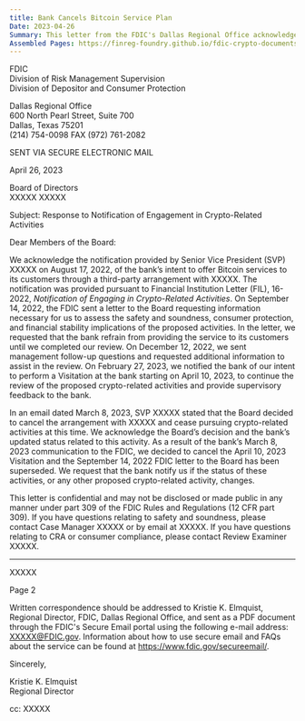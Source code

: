 ```yaml
---
title: Bank Cancels Bitcoin Service Plan
Date: 2023-04-26
Summary: This letter from the FDIC's Dallas Regional Office acknowledges a bank's notification of intent to offer Bitcoin services through a third-party arrangement with an unnamed provider. The notification was provided pursuant to FIL-16-2022, "Notification of Engaging in Crypto-Related Activities." Following the notification, the FDIC requested information to assess safety and soundness implications and asked the bank to refrain from providing the service until review completion. The FDIC sent follow-up questions and planned a Visitation to review the proposed activities. However, the bank subsequently informed the FDIC that its Board decided to cancel the arrangement and cease pursuing crypto-related activities. The FDIC acknowledges this decision, cancels the planned Visitation, and notes that its previous letter has been superseded, while requesting notification if the status of these or other crypto-related activities changes. (AI-generated)
Assembled Pages: https://finreg-foundry.github.io/fdic-crypto-documents//assets/assembled_pages/pause_letter_2023-04-26.pdf
---
```

FDIC  
Division of Risk Management Supervision  
Division of Depositor and Consumer Protection  

Dallas Regional Office  
600 North Pearl Street, Suite 700  
Dallas, Texas 75201  
(214) 754-0098 FAX (972) 761-2082  

SENT VIA SECURE ELECTRONIC MAIL  

April 26, 2023  

Board of Directors  
XXXXX XXXXX  

Subject: Response to Notification of Engagement in Crypto-Related Activities  

Dear Members of the Board:  

We acknowledge the notification provided by Senior Vice President (SVP) XXXXX on August 17, 2022, of the bank’s intent to offer Bitcoin services to its customers through a third-party arrangement with XXXXX. The notification was provided pursuant to Financial Institution Letter (FIL), 16-2022, *Notification of Engaging in Crypto-Related Activities*. On September 14, 2022, the FDIC sent a letter to the Board requesting information necessary for us to assess the safety and soundness, consumer protection, and financial stability implications of the proposed activities. In the letter, we requested that the bank refrain from providing the service to its customers until we completed our review. On December 12, 2022, we sent management follow-up questions and requested additional information to assist in the review. On February 27, 2023, we notified the bank of our intent to perform a Visitation at the bank starting on April 10, 2023, to continue the review of the proposed crypto-related activities and provide supervisory feedback to the bank.  

In an email dated March 8, 2023, SVP XXXXX stated that the Board decided to cancel the arrangement with XXXXX and cease pursuing crypto-related activities at this time. We acknowledge the Board’s decision and the bank’s updated status related to this activity. As a result of the bank’s March 8, 2023 communication to the FDIC, we decided to cancel the April 10, 2023 Visitation and the September 14, 2022 FDIC letter to the Board has been superseded. We request that the bank notify us if the status of these activities, or any other proposed crypto-related activity, changes.  

This letter is confidential and may not be disclosed or made public in any manner under part 309 of the FDIC Rules and Regulations (12 CFR part 309). If you have questions relating to safety and soundness, please contact Case Manager XXXXX or by email at XXXXX. If you have questions relating to CRA or consumer compliance, please contact Review Examiner XXXXX.

---

XXXXX

Page 2

Written correspondence should be addressed to Kristie K. Elmquist, Regional Director, FDIC, Dallas Regional Office, and sent as a PDF document through the FDIC's Secure Email portal using the following e-mail address: XXXXX@FDIC.gov. Information about how to use secure email and FAQs about the service can be found at https://www.fdic.gov/secureemail/.

Sincerely,

Kristie K. Elmquist  
Regional Director

cc: XXXXX